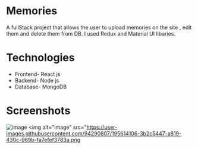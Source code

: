 # Memories

A fullStack project that allows the user to upload memories on the site , edit them and delete them from DB.
I used Redux and Material UI libaries.

# Technologies
<ul>
  <li>Frontend- React js</li>
  <li>Backend- Node js</li>
  <li>Database- MongoDB</li>
</ul>

# Screenshots
![image](https://user-images.githubusercontent.com/94290807/195613347-345cfb17-5f85-42ee-b20f-094133fc57c1.png)
<img alt="image" src="https://user-images.githubusercontent.com/94290807/195614106-3b2c5447-a819-430c-969b-fa7efef3783a.png
